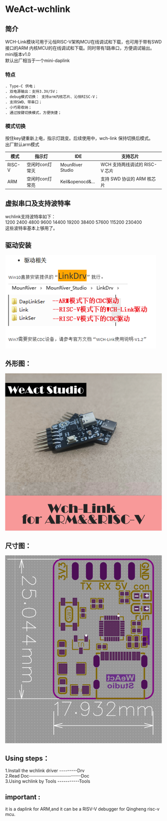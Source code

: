 # WeAct-wchlink

## 简介
WCH-Link模块可用于沁恒RISC-V架构MCU在线调试和下载，也可用于带有SWD接口的ARM 内核MCU的在线调试和下载。同时带有1路串口，方便调试输出。 mini版本v1.0 <br>
默认出厂相当于一个mini-daplink

### 特点
    . Type-C 供电；
    . 双电源输出：支持3.3V/5V；
    . debug模式切换： 支持arm内核芯片、沁恒RISC-V；
    . 支持SWD、带串口；
    . 小巧易收纳；
    . 通过按键切换模式，方便快捷；

### 模式切换 
按住key键重新上电，指示灯跳变。后续使用中，wch-link 保持切换后模式。<br>
出厂默认arm模式

| 模式     |  指示灯  |  IDE |  支持芯片 |
|---|---|---|---|
| RISC-V  |  空闲时con灯常灭 | MounRiver Studio  |  WCH 支持两线调试的 RISC-V 芯片 |
| ARM   | 空闲时con灯常亮   | Keil&openocd&...    |  支持 SWD 协议的 ARM 核芯片  |

## 虚拟串口及支持波特率
wchlink支持波特率如下：<br>
1200 2400 4800 9600 14400 19200 38400 57600 115200 230400<br>
这些波特率基本上够用了。<br>

## 驱动安装

![LinkDrv](Drv/%E6%89%8B%E6%9C%BA7.PNG)


## 外形图：
![外形图](Hdk/Wch-Link01.png)

## 尺寸图：
![尺寸图](Hdk/%E5%B0%BA%E5%AF%B8%E5%9B%BE.PNG)

## Using steps：
 1.Install the wchlink driver ---------Drv  <br>
 2.Read Doc--------------------------Doc   <br>
 3.Using wchlink by Tools -----------Tools  <br>

## important : 
it is a daplink for ARM,and it can be a RISV-V debugger for Qingheng risc-v mcu.